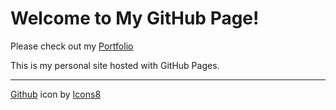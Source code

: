 # Welcome to My GitHub Page!

Please check out my [Portfolio](https://madelinejmeyers.github.io/ePortfolio/)

This is my personal site hosted with GitHub Pages.



---

[Github](https://github.com) icon by [Icons8](https://icons8.com")